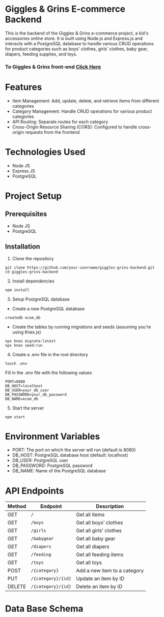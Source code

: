 # Giggles & Grins E-commerce Backend

This is the backend of the Giggles & Grins e-commerce project, a kid's accessories online store. It is built using Node.js and Express.js and interacts with a PostgreSQL database to handle various CRUD operations for product categories such as boys' clothes, girls' clothes, baby gear, diapers, feeding supplies, and toys.

### To Giggles & Grins front-end [Click Here](https://github.com/MhmdFais/giggles-and-grins-front-end)

# Features

- Item Management: Add, update, delete, and retrieve items from different categories
- Category Management: Handle CRUD operations for various product categories
- API Routing: Separate routes for each category
- Cross-Origin Resource Sharing (CORS): Configured to handle cross-origin requests from the frontend


# Technologies Used

- Node JS
- Express JS
- PostgreSQL

# Project Setup

## Prerequisites

- Node JS
- PostgreSQL 

## Installation

1. Clone the repository

```
git clone https://github.com/your-username/giggles-grins-backend.git
cd giggles-grins-backend
```

2. Install dependencies

```
npm install
```

3. Setup PostgreSQL database

- Create a new PostgreSQL database

```
createdb ecom_db
```

- Create the tables by running migrations and seeds (assuming you're using Knex.js)

```
npx knex migrate:latest
npx knex seed:run
```

4. Create a .env file in the root directory

```
touch .env
```

Fill in the .env file with the following values

```
PORT=8080
DB_HOST=localhost
DB_USER=your_db_user
DB_PASSWORD=your_db_password
DB_NAME=ecom_db
```

5. Start the server

```
npm start
```

# Environment Variables

- PORT: The port on which the server will run (default is 8080)
- DB_HOST: PostgreSQL database host (default: localhost)
- DB_USER: PostgreSQL user
- DB_PASSWORD: PostgreSQL password
- DB_NAME: Name of the PostgreSQL database

# API Endpoints

| Method  | Endpoint                | Description                   |
|---------|-------------------------|-------------------------------|
| GET     | `/`                     | Get all items                 |
| GET     | `/boys`                 | Get all boys' clothes          |
| GET     | `/girls`                | Get all girls' clothes         |
| GET     | `/babygear`             | Get all baby gear              |
| GET     | `/diapers`              | Get all diapers                |
| GET     | `/feeding`              | Get all feeding items          |
| GET     | `/toys`                 | Get all toys                  |
| POST    | `/{category}`           | Add a new item to a category  |
| PUT     | `/{category}/{id}`      | Update an item by ID          |
| DELETE  | `/{category}/{id}`      | Delete an item by ID          |

# Data Base Schema




